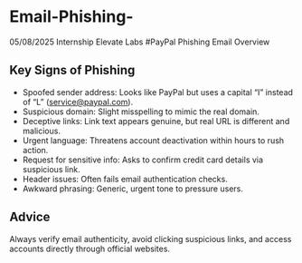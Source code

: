 # Email-Phishing-
05/08/2025 Internship Elevate Labs
#PayPal Phishing Email Overview

## Key Signs of Phishing

- Spoofed sender address: Looks like PayPal but uses a capital “I” instead of “L” (service@paypaI.com).
- Suspicious domain: Slight misspelling to mimic the real domain.
- Deceptive links: Link text appears genuine, but real URL is different and malicious.
- Urgent language: Threatens account deactivation within hours to rush action.
- Request for sensitive info: Asks to confirm credit card details via suspicious link.
- Header issues: Often fails email authentication checks.
- Awkward phrasing: Generic, urgent tone to pressure users.

## Advice

Always verify email authenticity, avoid clicking suspicious links, and access accounts directly through official websites.
